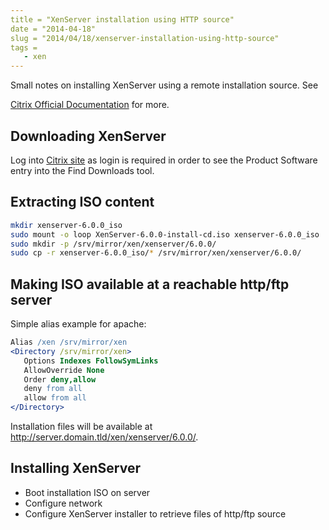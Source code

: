 ```yaml
---
title = "XenServer installation using HTTP source"
date = "2014-04-18"
slug = "2014/04/18/xenserver-installation-using-http-source"
tags =
   - xen
---
```


Small notes on installing XenServer using a remote installation source.
See

[Citrix Official Documentation](http://support.citrix.com/proddocs/topic/xenserver/xs-wrapper.html)
for more.

## Downloading XenServer

Log into [Citrix site](https://www.citrix.com) as login is required in
order to see the Product Software entry into the Find Downloads tool.

## Extracting ISO content

``` sh
mkdir xenserver-6.0.0_iso
sudo mount -o loop XenServer-6.0.0-install-cd.iso xenserver-6.0.0_iso
sudo mkdir -p /srv/mirror/xen/xenserver/6.0.0/
sudo cp -r xenserver-6.0.0_iso/* /srv/mirror/xen/xenserver/6.0.0/
```

## Making ISO available at a reachable http/ftp server

Simple alias example for apache:

```apache
Alias /xen /srv/mirror/xen
<Directory /srv/mirror/xen>
   Options Indexes FollowSymLinks
   AllowOverride None
   Order deny,allow
   deny from all
   allow from all
</Directory>
```

Installation files will be available at http://server.domain.tld/xen/xenserver/6.0.0/.

## Installing XenServer

- Boot installation ISO on server
- Configure network
- Configure XenServer installer to retrieve files of http/ftp source
